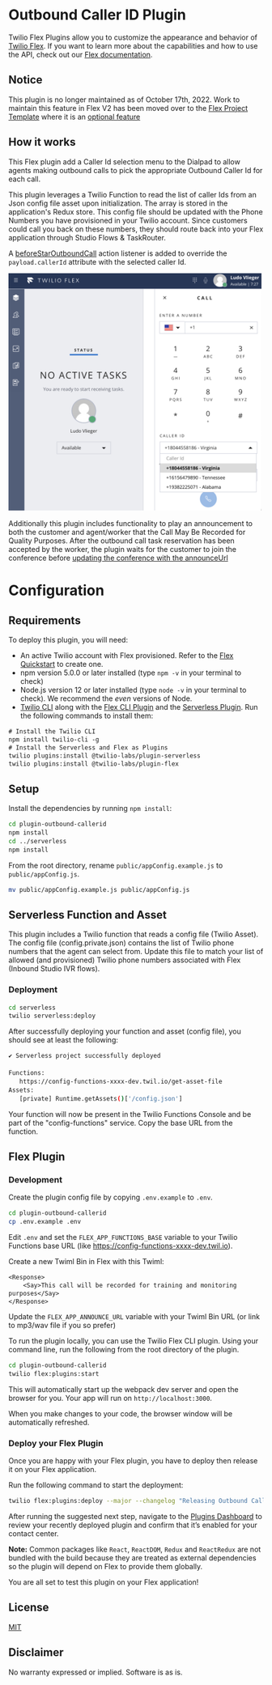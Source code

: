 # Outbound Caller ID Plugin

Twilio Flex Plugins allow you to customize the appearance and behavior of [Twilio Flex](https://www.twilio.com/flex). If you want to learn more about the capabilities and how to use the API, check out our [Flex documentation](https://www.twilio.com/docs/flex).

## Notice
This plugin is no longer maintained as of October 17th, 2022. Work to maintain this feature in Flex V2 has been moved over to the [Flex Project Template](https://github.com/twilio-professional-services/twilio-proserv-flex-project-template) where it is an [optional feature](https://github.com/twilio-professional-services/flex-project-template/tree/main/plugin-flex-ts-template-v2/src/feature-library/caller-id/README.md)


## How it works
This Flex plugin add a Caller Id selection menu to the Dialpad to allow agents making outbound calls to pick the appropriate Outbound Caller Id for each call.

This plugin leverages a Twilio Function to read the list of caller Ids from an Json config file asset upon initialization. The array is stored in the application's Redux store.  This config file should be updated with the Phone Numbers you have provisioned in your Twilio account.  Since customers could call you back on these numbers, they should route back into your Flex application through Studio Flows & TaskRouter.

A [beforeStarOutboundCall](
https://assets.flex.twilio.com/docs/releases/flex-ui/1.27.0/Actions.html#.StartOutboundCall)
action listener is added to override the `payload.callerId` attribute with the selected caller Id.

<img width="500px" src="images/callerId.png"/>

Additionally this plugin includes functionality to play an announcement to both the customer and agent/worker that the Call May Be Recorded for Quality Purposes.  After the outbound call task reservation has been accepted by the worker, the plugin waits for the customer to join the conference before [updating the conference with the announceUrl](https://www.twilio.com/docs/voice/api/conference-resource?code-sample=code-update-a-conference-to-announce-something&code-language=Node.js&code-sdk-version=3.x)

# Configuration

## Requirements

To deploy this plugin, you will need:

- An active Twilio account with Flex provisioned. Refer to the [Flex Quickstart](https://www.twilio.com/docs/flex/quickstart/flex-basics#sign-up-for-or-sign-in-to-twilio-and-create-a-new-flex-project%22) to create one.
- npm version 5.0.0 or later installed (type `npm -v` in your terminal to check)
- Node.js version 12 or later installed (type `node -v` in your terminal to check). We recommend the _even_ versions of Node.
- [Twilio CLI](https://www.twilio.com/docs/twilio-cli/quickstart#install-twilio-cli) along with the [Flex CLI Plugin](https://www.twilio.com/docs/twilio-cli/plugins#available-plugins) and the [Serverless Plugin](https://www.twilio.com/docs/twilio-cli/plugins#available-plugins). Run the following commands to install them:

```
# Install the Twilio CLI
npm install twilio-cli -g
# Install the Serverless and Flex as Plugins
twilio plugins:install @twilio-labs/plugin-serverless
twilio plugins:install @twilio-labs/plugin-flex
```

## Setup

Install the dependencies by running `npm install`:

```bash
cd plugin-outbound-callerid
npm install
cd ../serverless
npm install
```
From the root directory, rename `public/appConfig.example.js` to `public/appConfig.js`.

```bash
mv public/appConfig.example.js public/appConfig.js
```

## Serverless Function and Asset

This plugin includes a Twilio function that reads a config file (Twilio Asset).  The config file (config.private.json) contains the list of Twilio phone numbers that the agent can select from.  Update this file to match your list of allowed (and provisioned) Twilio phone numbers associated with Flex (Inbound Studio IVR flows).

### Deployment

```bash
cd serverless
twilio serverless:deploy
```
After successfully deploying your function and asset (config file), you should see at least the following:
```bash
✔ Serverless project successfully deployed

Functions:
   https://config-functions-xxxx-dev.twil.io/get-asset-file
Assets:
   [private] Runtime.getAssets()['/config.json']
```

Your function will now be present in the Twilio Functions Console and be part of the "config-functions" service. Copy the base URL from the function.

## Flex Plugin

### Development

Create the plugin config file by copying `.env.example` to `.env`.

```bash
cd plugin-outbound-callerid
cp .env.example .env
```

Edit `.env` and set the `FLEX_APP_FUNCTIONS_BASE` variable to your Twilio Functions base URL (like https://config-functions-xxxx-dev.twil.io). 

Create a new Twiml Bin in Flex with this Twiml:

```
<Response>
    <Say>This call will be recorded for training and monitoring purposes</Say>
</Response>
```
Update the `FLEX_APP_ANNOUNCE_URL` variable with your Twiml Bin URL (or link to mp3/wav file if you so prefer)


To run the plugin locally, you can use the Twilio Flex CLI plugin. Using your command line, run the following from the root directory of the plugin.

```bash
cd plugin-outbound-callerid
twilio flex:plugins:start
```

This will automatically start up the webpack dev server and open the browser for you. Your app will run on `http://localhost:3000`.

When you make changes to your code, the browser window will be automatically refreshed.


### Deploy your Flex Plugin

Once you are happy with your Flex plugin, you have to deploy then release it on your Flex application.

Run the following command to start the deployment:

```bash
twilio flex:plugins:deploy --major --changelog "Releasing Outbound Caller Id plugin" --description "Outbound Caller Id plugin"
```

After running the suggested next step, navigate to the [Plugins Dashboard](https://flex.twilio.com/admin/) to review your recently deployed plugin and confirm that it’s enabled for your contact center.

**Note:** Common packages like `React`, `ReactDOM`, `Redux` and `ReactRedux` are not bundled with the build because they are treated as external dependencies so the plugin will depend on Flex to provide them globally.

You are all set to test this plugin on your Flex application!

## License

[MIT](http://www.opensource.org/licenses/mit-license.html)

## Disclaimer

No warranty expressed or implied. Software is as is.


